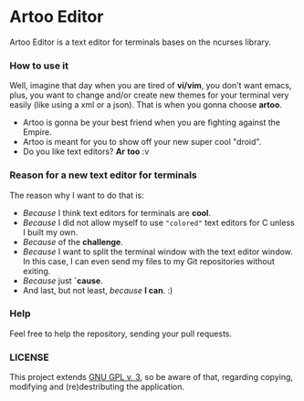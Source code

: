 # Artoo Editor
Artoo Editor is a text editor for terminals bases on the ncurses library.

### How to use it
Well, imagine that day when you are tired of __vi/vim__, you don't want emacs, plus, you want to change and/or create new themes for your terminal very easily (like using a xml or a json). That is when you gonna choose __artoo__.

- Artoo is gonna be your best friend when you are fighting against the Empire. 
- Artoo is meant for you to show off your new super cool "droid".
- Do you like text editors? __Ar__ __too__ :v

### Reason for a new text editor for terminals
The reason why I want to do that is:

* _Because_ I think text editors for terminals are __cool__.
* _Because_ I did not allow myself to use `"colored"` text editors for C unless I built my own.
* _Because_ of the __challenge__.
* _Because_ I want to split the terminal window with the text editor window. In this case, I can even send my files to my Git repositories without exiting.
* _Because_ just __`cause__.
* And last, but not least, _because_ __I can__. :)

### Help
Feel free to help the repository, sending your pull requests.

### LICENSE
This project extends [GNU GPL v. 3](https://www.gnu.org/licenses/gpl.html), so be aware of that, regarding copying, modifying and (re)destributing the application. 


